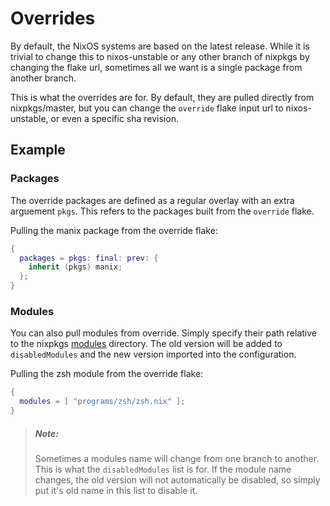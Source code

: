 # Overrides
By default, the NixOS systems are based on the latest release. While it is
trivial to change this to nixos-unstable or any other branch of nixpkgs by
changing the flake url, sometimes all we want is a single package from another
branch.

This is what the overrides are for. By default, they are pulled directly from
nixpkgs/master, but you can change the `override` flake input url to
nixos-unstable, or even a specific sha revision.


## Example

### Packages
The override packages are defined as a regular overlay with an extra arguement
`pkgs`. This refers to the packages built from the `override` flake.

Pulling the manix package from the override flake:
```nix
{
  packages = pkgs: final: prev: {
    inherit (pkgs) manix;
  };
}
```

### Modules

You can also pull modules from override. Simply specify their path relative to
the nixpkgs [modules][nixpkgs-modules] directory. The old version will be added
to `disabledModules` and the new version imported into the configuration.

Pulling the zsh module from the override flake:
```nix
{
  modules = [ "programs/zsh/zsh.nix" ];
}
```

> ##### _Note:_
> Sometimes a modules name will change from one branch to another. This is what
> the `disabledModules` list is for. If the module name changes, the old
> version will not automatically be disabled, so simply put it's old name in
> this list to disable it.

[nixpkgs-modules]: https://github.com/NixOS/nixpkgs/tree/master/nixos/modules
